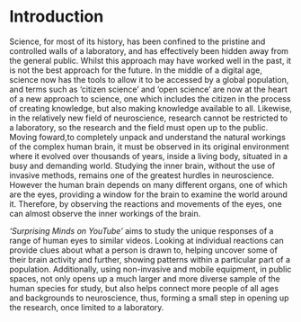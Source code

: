 # Introduction
Science, for most of its history, has been confined to the pristine and controlled walls of a laboratory, and has effectively been hidden away from the general public. Whilst this approach may have worked well in the past, it is not the best approach for the future. In the middle of a digital age, science now has the tools to allow it to be accessed by a global population, and terms such as ‘citizen science’ and ‘open science’ are now at the heart of a new approach to science, one which includes the citizen in the process of creating knowledge, but also making knowledge available to all. Likewise, in the relatively new field of neuroscience, research cannot be restricted to a laboratory, so the research and the field must open up to the public. Moving foward,to completely unpack and understand the natural workings of the complex human brain, it must be observed in its original environment where it evolved over thousands of years, inside a living body, situated in a busy and demanding world. Studying the inner brain, without the use of invasive methods, remains one of the greatest hurdles in neuroscience. However the human brain depends on many different organs, one of which are the eyes, providing a window for the brain to examine the world around it. Therefore, by observing the reactions and movements of the eyes, one can almost observe the inner workings of the brain.

_‘Surprising Minds on YouTube’_ aims to study the unique responses of a range of human eyes to similar videos. Looking at individual reactions can provide clues about what a person is drawn to, helping uncover some of their brain activity and further, showing patterns within a particular part of a population. Additionally, using non-invasive and mobile equipment, in public spaces, not only opens up a much larger and more diverse sample of the human species for study, but also helps connect more people of all ages and backgrounds to neuroscience, thus, forming a small step in opening up the research, once limited to a laboratory. 


